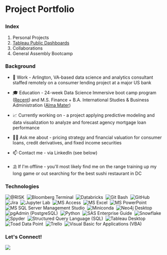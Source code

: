 # <p align="left">Project Portfolio</p>

### <p align="left">Index</p>

1. Personal Projects
2. [Tableau Public Dashboards](https://public.tableau.com/app/profile/achillesfs)
3. Collaborations
4. General Assembly Bootcamp

### <p align="left">Background</p>

- 💼 Work - Arlington, VA-based data science and analytics consultant staffed remotely on a consumer lending project at a major US bank

- 🎓 Education - 24-week Data Science Immersive boot camp program ([Recent](https://generalassemb.ly/)) and M.S. Finance + B.A. International Studies & Business Administration ([Alma Mater](https://www.american.edu/))

- 📈 Currently working on - a project applying predictive modeling and data visualization to analyze and forecast agency mortgage loan performance

- 🙋‍♂️ Ask me about - pricing strategy and financial valuation for consumer loans, credit derivatives, and fixed income securities

- 📫 Contact me - via LinkedIn (see below)

- ⛱ If I'm offline - you'll most likely find me on the range training up my long game or out searching for the best sushi restaurant in DC

### <p align="left">Technologies</p>

![@RISK](https://img.shields.io/badge/@RISK-05122A?style=flat&logo=at-risk)&nbsp;
![Bloomberg Terminal](https://img.shields.io/badge/Bloomberg_Terminal-05122A?style=flat&logo=bloomberg-terminal)&nbsp;
![Databricks](https://img.shields.io/badge/Databricks-05122A?style=flat&logo=databricks)&nbsp;
![Git Bash](https://img.shields.io/badge/Git-05122A?style=flat&logo=git)&nbsp;
![GitHub](https://img.shields.io/badge/GitHub-05122A?style=flat&logo=github)&nbsp;
![Jira](https://img.shields.io/badge/Jira-05122A?style=flat&logo=jira)&nbsp;
![Jupyter Lab](https://img.shields.io/badge/Jupyter-05122A?style=flat&logo=jupyter)&nbsp;
![MS Access](https://img.shields.io/badge/Microsoft_Access-05122A?style=flat&logo=microsoft-access&logoColor=A4373A)&nbsp;
![MS Excel](https://img.shields.io/badge/Microsoft_Excel-05122A?style=flat&logo=microsoft-excel&logoColor=217346)&nbsp;
![MS PowerPoint](https://img.shields.io/badge/Microsoft_PowerPoint-05122A?style=flat&logo=microsoft-powerpoint&logoColor=B7472A)&nbsp;
![MS SQL Server Management Studio](https://img.shields.io/badge/Microsoft_SQL_Server-05122A?style=flat&logo=microsoft-sql-server&logoColor=CC2927)&nbsp;
![Miniconda](https://img.shields.io/badge/Anaconda-05122A?style=flat&logo=anaconda)&nbsp;
![Neo4j Desktop](https://img.shields.io/badge/Neo4j-05122A?style=flat&logo=neo4j)&nbsp;
![pgAdmin (PostgreSQL)](https://img.shields.io/badge/PostgreSQL-05122A?style=flat&logo=postgresql)&nbsp;
![Python](https://img.shields.io/badge/Python-05122A?style=flat&logo=python)&nbsp;
![SAS Enterprise Guide](https://img.shields.io/badge/SAS-05122A?style=flat&logo=SAS)&nbsp;
![Snowflake](https://img.shields.io/badge/Snowflake-05122A?style=flat&logo=snowflake)&nbsp;
![Spyder](https://img.shields.io/badge/Spyder_IDE-05122A?style=flat&logo=spyder-ide)&nbsp;
![Structured Query Language (SQL)](https://img.shields.io/badge/SQL-05122A?style=flat&logo=SQL)&nbsp;
![Tableau Desktop](https://img.shields.io/badge/Tableau-05122A?style=flat&logo=Tableau)&nbsp;
![Toad Data Point](https://img.shields.io/badge/Toad-05122A?style=flat&logo=quest-toad)&nbsp;
![Trello](https://img.shields.io/badge/Trello-05122A?style=flat&logo=trello)&nbsp;
![Visual Basic for Applications (VBA)](https://img.shields.io/badge/VBA-05122A?style=flat&logo=vba)&nbsp;

### <p align="left">Let's Connect!</p>

<p align="left">
<a href="https://www.linkedin.com/in/achillesfs/"><img src="https://img.shields.io/badge/Achilles%20F.%20S.-0077B5?style=flat&logo=Linkedin&logoColor=white"/>
</a>
</p>

<!---
achillesfs/achillesfs is a ✨ special ✨ repository because its `README.md` (this file) appears on your GitHub profile.
You can click the Preview link to take a look at your changes.
--->
